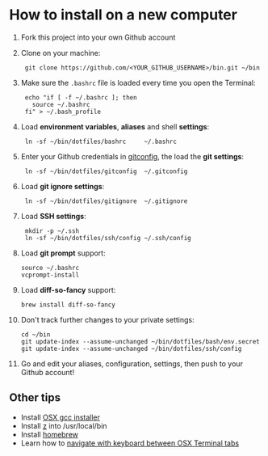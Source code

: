 How to install on a new computer
================================

1. Fork this project into your own Github account
2. Clone on your machine:

        git clone https://github.com/<YOUR_GITHUB_USERNAME>/bin.git ~/bin

3. Make sure the `.bashrc` file is loaded every time you open the Terminal:

        echo "if [ -f ~/.bashrc ]; then
          source ~/.bashrc
        fi" > ~/.bash_profile

4. Load **environment variables**, **aliases** and shell **settings**:

        ln -sf ~/bin/dotfiles/bashrc     ~/.bashrc

5. Enter your Github credentials in [gitconfig](http://git.io/-MEnNw), the load the **git settings**:

        ln -sf ~/bin/dotfiles/gitconfig  ~/.gitconfig

6. Load **git ignore settings**:

        ln -sf ~/bin/dotfiles/gitignore  ~/.gitignore

9. Load **SSH settings**:

        mkdir -p ~/.ssh
        ln -sf ~/bin/dotfiles/ssh/config ~/.ssh/config

10. Load **git prompt** support:

        source ~/.bashrc
        vcprompt-install
        
11. Load **diff-so-fancy** support:

        brew install diff-so-fancy

12. Don't track further changes to your private settings:

        cd ~/bin
        git update-index --assume-unchanged ~/bin/dotfiles/bash/env.secret 
        git update-index --assume-unchanged ~/bin/dotfiles/ssh/config 

13. Go and edit your aliases, configuration, settings, then push to your Github account!

Other tips
----------

* Install [OSX gcc installer](https://github.com/kennethreitz/osx-gcc-installer)
* Install [z](https://github.com/rupa/z) into /usr/local/bin
* Install [homebrew](http://mxcl.github.com/homebrew)
* Learn how to [navigate with keyboard between OSX Terminal tabs](http://superuser.com/questions/26100/u/54004) 
